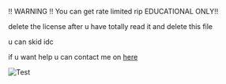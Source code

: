 !! WARNING !!
You can get rate limited rip
EDUCATIONAL ONLY!!

delete the license after u have totally read it and delete this file

u can skid idc

if u want help u can contact me on [here](https://guns.lol/fraod)

![Test](https://github.com/user-attachments/assets/6dd94345-88fd-4534-b31d-c96278b93902)
